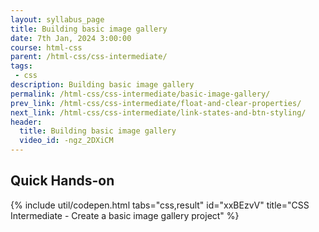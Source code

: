```yaml
---
layout: syllabus_page
title: Building basic image gallery
date: 7th Jan, 2024 3:00:00
course: html-css
parent: /html-css/css-intermediate/
tags:
 - css
description: Building basic image gallery
permalink: /html-css/css-intermediate/basic-image-gallery/
prev_link: /html-css/css-intermediate/float-and-clear-properties/
next_link: /html-css/css-intermediate/link-states-and-btn-styling/
header:
  title: Building basic image gallery
  video_id: -ngz_2DXiCM
---
```


## Quick Hands-on

{% include util/codepen.html tabs="css,result" id="xxBEzvV" title="CSS Intermediate - Create a basic image gallery project"  %}
